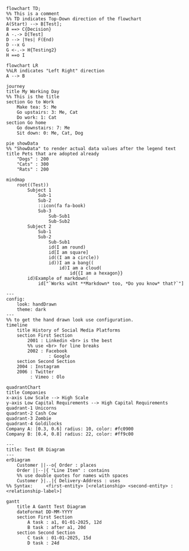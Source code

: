 <!-- Mermaid Syntax practice: https://mermaid.js.org/syntax -->
<!-- This is a markdown comment, which is the same as a HTML comment -->

<!--
This is a multi line
comment
-->

<!-- Flowchart -->
``` mermaid
flowchart TD;
%% This is a comment
%% TD indicates Top-Down direction of the flowchart
A(Start) --> B[Test];
B ==> C{Decision}
A -.-> D[Test]
D --> |Yes| F(End)
D --x G
G <-.-> H{Testing2}
H ==o I
```

```mermaid
flowchart LR
%%LR indicates "Left Right" direction
A --> B
```


<!-- User Journey -->

```mermaid
journey
title My Working Day
%% This is the title
section Go to Work
    Make tea: 5: Me
    Go upstairs: 3: Me, Cat
    Do work: 1: Cat
section Go home
    Go downstairs: 7: Me
    Sit down: 0: Me, Cat, Dog
```

<!-- Pie Chart -->

```mermaid
pie showData
%% "ShowData" to render actual data values after the legend text
title Pets that are adopted already
    "Dogs" : 200
    "Cats" : 300
    "Rats" : 200
```

<!-- Mindmap -->

```mermaid
mindmap
    root((Test))
        Subject 1
            Sub-1
            Sub-2
            ::icon(fa fa-book)
            Sub-3
                Sub-Sub1
                Sub-Sub2
        Subject 2
            Sub-1
            Sub-2
                Sub-Sub1
                id(I am round)
                id[I am square]
                id((I am a circle))
                id))I am a bang((
                    id)I am a cloud(
                        id{{I am a hexagon}}
        id)Example of markdown(
            id["`Works wiht **Markdown* too, *Do you know* that?`"]
```

<!-- Timeline -->
```mermaid
---
config:
    look: handDrawn
    theme: dark
---
%% to get the hand drawn look use configuration.
timeline
    title History of Social Media Platforms
    section First Section
        2001 : Linkedin <br> is the best
        %% use <br> for line breaks
        2002 : Facebook
                : Google
    section Second Section
    2004 : Instagram
    2006 : Twitter
         : Vimeo : Olo
```

<!-- Quadrant Chart -->
```mermaid
quadrantChart
title Companies
x-axis Low Scale --> High Scale
y-axis Low Capital Requirements --> High Capital Requirements
quadrant-1 Unicorns
quadrant-2 Cash Cow
quadrant-3 Zombie
quadrant-4 Goldilocks
Company A: [0.3, 0.6] radius: 10, color: #fc0900
Company B: [0.4, 0.8] radius: 22, color: #ff9c00
```

<!-- Entity Relationship Diagram -->
```mermaid
---
title: Test ER Diagram
---
erDiagram
    Customer ||--o{ Order : places
    Order ||--|{ "Line Item" : contains
    %% use double quotes for names with spaces
    Customer }|..|{ Delivery-Address : uses
%% Syntax:     <first-entity> [<relationship> <second-entity> : <relationship-label>]

```
<!-- 
Relationship Syntax Legend
|o	o|	Zero or one
||	||	Exactly one
}o	o{	Zero or more (no upper limit)
}|	|{	One or more (no upper limit)
--	identifying
..	non-identifying
to	identifying
optionally to	non-identifying

-->

<!-- Gantt -->
```mermaid
gantt
    title A Gantt Test Diagram
    dateFormat DD-MM-YYYY
    section First Section
        A task : a1, 01-01-2025, 12d
        B task : after a1, 20d
    section Second Section
        C task : 01-01-2025, 15d
        D task : 24d
```

<!--
Gantt Syntax
gantt
    dateFormat  YYYY-MM-DD
    title       Adding GANTT diagram functionality to mermaid
    excludes    weekends
    %% (`excludes` accepts specific dates in YYYY-MM-DD format, days of the week ("sunday") or "weekends", but not the word "weekdays".)

    section A section
    Completed task            :done,    des1, 2014-01-06,2014-01-08
    Active task               :active,  des2, 2014-01-09, 3d
    Future task               :         des3, after des2, 5d
    Future task2              :         des4, after des3, 5d

    section Critical tasks
    Completed task in the critical line :crit, done, 2014-01-06,24h
    Implement parser and jison          :crit, done, after des1, 2d
    Create tests for parser             :crit, active, 3d
    Future task in critical line        :crit, 5d
    Create tests for renderer           :2d
    Add to mermaid                      :until isadded
    Functionality added                 :milestone, isadded, 2014-01-25, 0d

    section Documentation
    Describe gantt syntax               :active, a1, after des1, 3d
    Add gantt diagram to demo page      :after a1  , 20h
    Add another diagram to demo page    :doc1, after a1  , 48h

    section Last section
    Describe gantt syntax               :after doc1, 3d
    Add gantt diagram to demo page      :20h
    Add another diagram to demo page    :48h
-->